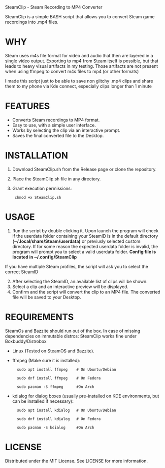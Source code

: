 SteamClip - Steam Recording to MP4 Converter

SteamClip is a simple BASH script that allows you to convert Steam game recordings into .mp4 files.

# **WHY**

Steam uses m4s file format for video and audio that then are layered in a single video output.
Exporting to mp4 from Steam itself is possible, but that leads to heavy visual artifacts in my testing.
Those artifacts are not present when using ffmpeg to convert m4s files to mp4 (or other formats)

I made this script just to be able to save non glitchy .mp4 clips and share them to my phone via Kde connect, especially clips longer than 1 minute


# **FEATURES**

* Converts Steam recordings to MP4 format.
* Easy to use, with a simple user interface.
* Works by selecting the clip via an interactive prompt.
* Saves the final converted file to the Desktop.

# **INSTALLATION**

1. Download SteamClip.sh from the Release page or clone the repository.
2. Place the SteamClip.sh file in any directory.
3. Grant execution permissions:

        chmod +x SteamClip.sh

# **USAGE**

1. Run the script by double clicking it. Upon launch the program will check if the userdata folder containing your SteamID
is in the default directory **(~/.local/share/Steam/userdata)** or previusly selected custom directory.
If for some reason the expected userdata folder is invalid, the program will prompt you to select a valid userdata folder. **Config file is located in ~/.config/SteamClip**

If you have multiple Steam profiles, the script will ask you to select the correct SteamID
   
2. After selecting the SteamID, an available list of clips will be shown.
3. Select a clip and an interactive preview will be displayed.
4. Confirm and the script will convert the clip to an MP4 file.
   The converted file will be saved to your Desktop.

# **REQUIREMENTS**

SteamOs and Bazzite should run out of the box. In case of missing dependencies on immutable distros: SteamClip works fine under Boxbuddy/Distrobox

* Linux (Tested on SteamOS and Bazzite).
* ffmpeg (Make sure it is installed):

        sudo apt install ffmpeg    # On Ubuntu/Debian
  
        sudo dnf install ffmpeg    # On Fedora

        sudo pacman -S ffmpeg      #On Arch

* kdialog for dialog boxes (usually pre-installed on KDE environments, but can be installed if necessary):

        sudo apt install kdialog   # On Ubuntu/Debian
  
        sudo dnf install kdialog   # On Fedora

        sudo pacman -S kdialog     #On Arch

# **LICENSE**

Distributed under the MIT License. See LICENSE for more information.
